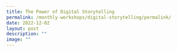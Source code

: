 ```yaml
---
title: The Power of Digital Storytelling
permalink: /monthly-workshops/digital-storytelling/permalink/
date: 2022-12-02
layout: post
description: ""
image: ""
---
```

